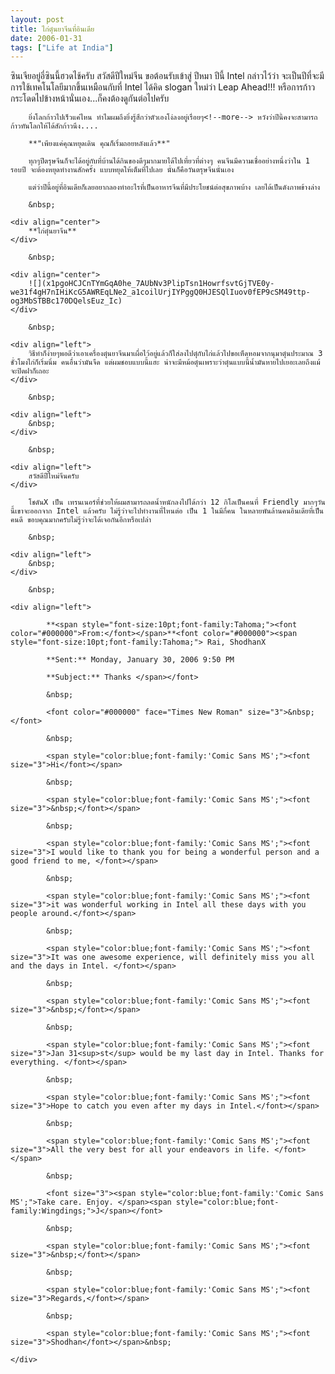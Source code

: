 ```yaml
---
layout: post
title: ไก่ตุ๋นยาจีนที่อินเดีย
date: 2006-01-31
tags: ["Life at India"]
---
```


<div class="bvMsg" id="msgcns!1CF2EC57E79217F6!1011">
	<div>
		ซินเจียอยู่อี่ซินนี้ฮวดไช้ครับ สวัสดีปีใหม่จีน ขอต้อนรับเข้าสู่ ปีหมา ปีนี้ Intel กล่าวไว้ว่า จะเป็นปีที่จะมีการใช้เทคโนโลยีมากขึ้นเหมือนกับที่ Intel ได้คิด slogan ใหม่ว่า Leap Ahead!!! หรือการก้าวกระโดดไปข้างหน้านั่นเอง...ก็คงต้องดูกันต่อไปครับ
	</div>

		ยิ่งโลกก้าวไปเร็วแค่ไหน ทำไมผมถึงยิ่งรู้สึกว่าตัวเองโง่ลงอยู่เรื่อยๆ<!--more--> หวังว่าปีนี้คงจะสามารถก้าวทันโลกให้ได้สักก้าวนึง....

		**"เพียงแค่คุณหยุดเดิน คุณก็เริ่มถอยหลังแล้ว**"

		ทุกๆปีตรุษจีนก็จะได้อยู่กับที่บ้านได้กินของดีๆมากมายได้ไปเที่ยวที่ต่างๆ คนจีนมีความเชื่ออย่างหนึ่งว่าใน 1 รอบปี จะต้องหยุดทำงานสักครั้ง แบบหยุดให้เต็มที่ไปเลย นั่นก็คือวันตรุษจีนนั่นเอง

		แต่ว่าปีนี้อยู่ที่อินเดียก็เลยอยากลองทำอะไรที่เป็นอาหารจีนที่มีประโยชน์ต่อสุขภาพบ้าง เลยได้เป็นดังภาพข้างล่าง

		&nbsp;

	<div align="center">
		**ไก่ตุ๋นยาจีน**
	</div>

		&nbsp;

	<div align="center">
		![](x1pgoHCJCnTYmGqA0he_7AUbNv3PlipTsn1HowrfsvtGjTVE0y-we31f4gH7nIHiKcG5AWREqLNe2_a1coilUrjIYPggQ0HJESQlIuov0fEP9cSM49ttp-og3MbSTBBc170DQelsEuz_Ic)
	</div>

		&nbsp;

	<div align="left">
		วิธีทำก็ง่ายๆพอดีว่าเอาเครื่องตุ๋นยาจีนมาเผื่อไว้อยู่แล้วก็ใส่ลงไปตุ๋กับไก่แล้วไปขอเห็ดหอมจากนุมาตุ๋นประมาณ 3 ชั่วโมงไก่ก็เริ่มนิ่ม คนอื่นว่ามันจืด แต่ผมชอบแบบนี้แฮะ น่าจะมีหม้อตุ๋นเพราะว่าตุ๋นแบบนี้น้ำมันหายไปเยอะเลยถึงแม้จะปิดฝาก็เถอะ
	</div>

		&nbsp;

	<div align="left">
		&nbsp;
	</div>

		&nbsp;

	<div align="left">
		สวัสดีปีใหม่จีนครับ
	</div>

		โชดันX เป็น เทรนเนอร์ที่ช่วยให้ผมสามารถลดน้ำหนักลงไปได้กว่า 12 กิโลเป็นคนที่ Friendly มากๆวันนี้เขาจะออกจาก Intel แล้วครับ ไม่รู้ว่าจะไปทำงานที่ไหนต่อ เป็น 1 ในมีกี่คน ในหลายพันล้านคนอินเดียที่เป็นคนดี ขอบคุณมากครับไม่รู้ว่าจะได้เจอกันอีกหรือเปล่า

		&nbsp;

	<div align="left">
		&nbsp;
	</div>

		&nbsp;

	<div align="left">

			**<span style="font-size:10pt;font-family:Tahoma;"><font color="#000000">From:</font></span>**<font color="#000000"><span style="font-size:10pt;font-family:Tahoma;"> Rai, ShodhanX  

			**Sent:** Monday, January 30, 2006 9:50 PM  

			**Subject:** Thanks </span></font>

			&nbsp;

			<font color="#000000" face="Times New Roman" size="3">&nbsp;</font>

			&nbsp;

			<span style="color:blue;font-family:'Comic Sans MS';"><font size="3">Hi</font></span>

			&nbsp;

			<span style="color:blue;font-family:'Comic Sans MS';"><font size="3">&nbsp;</font></span>

			&nbsp;

			<span style="color:blue;font-family:'Comic Sans MS';"><font size="3">I would like to thank you for being a wonderful person and a good friend to me, </font></span>

			&nbsp;

			<span style="color:blue;font-family:'Comic Sans MS';"><font size="3">it was wonderful working in Intel all these days with you people around.</font></span>

			&nbsp;

			<span style="color:blue;font-family:'Comic Sans MS';"><font size="3">It was one awesome experience, will definitely miss you all and the days in Intel. </font></span>

			&nbsp;

			<span style="color:blue;font-family:'Comic Sans MS';"><font size="3">&nbsp;</font></span>

			&nbsp;

			<span style="color:blue;font-family:'Comic Sans MS';"><font size="3">Jan 31<sup>st</sup> would be my last day in Intel. Thanks for everything. </font></span>

			&nbsp;

			<span style="color:blue;font-family:'Comic Sans MS';"><font size="3">Hope to catch you even after my days in Intel.</font></span>

			&nbsp;

			<span style="color:blue;font-family:'Comic Sans MS';"><font size="3">All the very best for all your endeavors in life. </font></span>

			&nbsp;

			<font size="3"><span style="color:blue;font-family:'Comic Sans MS';">Take care. Enjoy. </span><span style="color:blue;font-family:Wingdings;">J</span></font>

			&nbsp;

			<span style="color:blue;font-family:'Comic Sans MS';"><font size="3">&nbsp;</font></span>

			&nbsp;

			<span style="color:blue;font-family:'Comic Sans MS';"><font size="3">Regards,</font></span>

			&nbsp;

			<span style="color:blue;font-family:'Comic Sans MS';"><font size="3">Shodhan</font></span>&nbsp;

	</div>
</div>